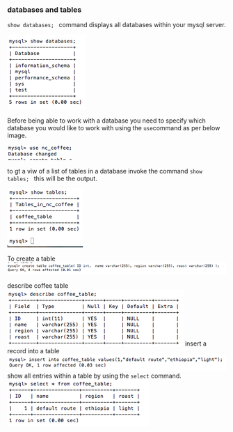 ### databases and tables ###

<code>show databases; </code> command displays all databases within your mysql server.

<img src="../sql/images/see-all-databases.png"/>

Before being able to work with a database you need to specify which database you would like to work with using the `use`command as per below image.

<img src="../sql/images/enter-database.png"/>

to gt a viw of a list of tables in a database invoke the command <code>show tables; </code> this will be the output. 

<img src="../sql/images/show-all-tables.png"/>

To create a table 
<img src="../sql/images/create-new-table.png"/>

describe coffee table
<img src="../sql/images/describe-table.png"/>
insert a record into a table
<img src="../sql/images/insert-new-record.png"/>
show all entries within a table by using the ``select`` command.
<img src="../sql/images/show-all-records.png"/>


